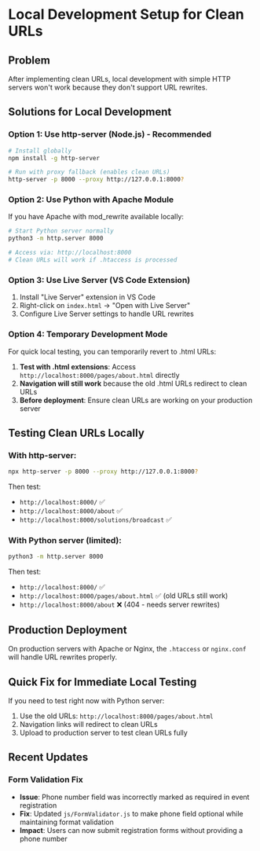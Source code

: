 # Local Development Setup for Clean URLs

## Problem
After implementing clean URLs, local development with simple HTTP servers won't work because they don't support URL rewrites.

## Solutions for Local Development

### Option 1: Use http-server (Node.js) - Recommended
```bash
# Install globally
npm install -g http-server

# Run with proxy fallback (enables clean URLs)
http-server -p 8000 --proxy http://127.0.0.1:8000?
```

### Option 2: Use Python with Apache Module
If you have Apache with mod_rewrite available locally:
```bash
# Start Python server normally
python3 -m http.server 8000

# Access via: http://localhost:8000
# Clean URLs will work if .htaccess is processed
```

### Option 3: Use Live Server (VS Code Extension)
1. Install "Live Server" extension in VS Code
2. Right-click on `index.html` → "Open with Live Server"
3. Configure Live Server settings to handle URL rewrites

### Option 4: Temporary Development Mode
For quick local testing, you can temporarily revert to .html URLs:

1. **Test with .html extensions**: Access `http://localhost:8000/pages/about.html` directly
2. **Navigation will still work** because the old .html URLs redirect to clean URLs
3. **Before deployment**: Ensure clean URLs are working on your production server

## Testing Clean URLs Locally

### With http-server:
```bash
npx http-server -p 8000 --proxy http://127.0.0.1:8000?
```

Then test:
- `http://localhost:8000/` ✅
- `http://localhost:8000/about` ✅
- `http://localhost:8000/solutions/broadcast` ✅

### With Python server (limited):
```bash
python3 -m http.server 8000
```

Then test:
- `http://localhost:8000/` ✅
- `http://localhost:8000/pages/about.html` ✅ (old URLs still work)
- `http://localhost:8000/about` ❌ (404 - needs server rewrites)

## Production Deployment
On production servers with Apache or Nginx, the `.htaccess` or `nginx.conf` will handle URL rewrites properly.

## Quick Fix for Immediate Local Testing
If you need to test right now with Python server:
1. Use the old URLs: `http://localhost:8000/pages/about.html`
2. Navigation links will redirect to clean URLs
3. Upload to production server to test clean URLs fully

## Recent Updates

### Form Validation Fix
- **Issue**: Phone number field was incorrectly marked as required in event registration
- **Fix**: Updated `js/FormValidator.js` to make phone field optional while maintaining format validation
- **Impact**: Users can now submit registration forms without providing a phone number